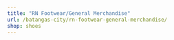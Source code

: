 ```yaml
---
title: "RN Footwear/General Merchandise"
url: /batangas-city/rn-footwear-general-merchandise/
shop: shoes
---
```

